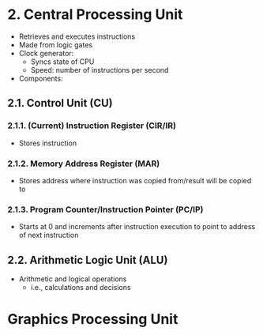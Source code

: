 
# 2. Central Processing Unit
- Retrieves and executes instructions
- Made from logic gates
- Clock generator:
  - Syncs state of CPU
  - Speed: number of instructions per second
- Components:
## 2.1. Control Unit (CU)
### 2.1.1. (Current) Instruction Register (CIR/IR)
- Stores instruction 
### 2.1.2. Memory Address Register (MAR)
- Stores address where instruction was copied from/result will be copied to
### 2.1.3. Program Counter/Instruction Pointer (PC/IP)
- Starts at 0 and increments after instruction execution to point to address of next instruction
## 2.2. Arithmetic Logic Unit (ALU)
- Arithmetic and logical operations
  - i.e., calculations and decisions


# Graphics Processing Unit
